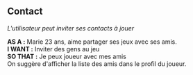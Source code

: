 ## Contact

_L'utilisateur peut inviter ses contacts à jouer_

**AS A :** Marie 23 ans, aime partager ses jeux avec ses amis. <br/>
**I WANT :** Inviter des gens au jeu <br/>
**SO THAT :** Je peux joueur avec mes amis <br/>
On suggère d'afficher la liste des amis dans le profil du joueur.
